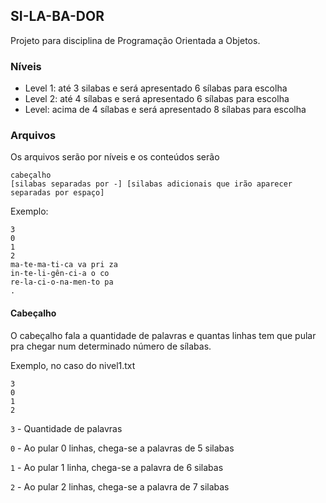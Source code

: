 ## SI-LA-BA-DOR
Projeto para disciplina de Programação Orientada a Objetos.

### Níveis
- Level 1: até 3 silabas e será apresentado 6 sílabas para escolha
- Level 2: até 4 sílabas e será apresentado 6 sílabas para escolha
- Level: acima de 4 sílabas e será apresentado 8 sílabas para escolha

### Arquivos
Os arquivos serão por níveis e os conteúdos serão

```
cabeçalho
[silabas separadas por -] [silabas adicionais que irão aparecer separadas por espaço]
```

Exemplo: 
```
3
0
1
2
ma-te-ma-ti-ca va pri za
in-te-li-gên-ci-a o co
re-la-ci-o-na-men-to pa
.
```

#### Cabeçalho
O cabeçalho fala a quantidade de palavras e quantas linhas tem que pular pra chegar num determinado número de sílabas.

Exemplo, no caso do nivel1.txt
```
3
0
1
2
```

`3` - Quantidade de palavras

`0` - Ao pular 0 linhas, chega-se a palavras de 5 silabas

`1` - Ao pular 1 linha, chega-se a palavra de 6 silabas

`2` - Ao pular 2 linhas, chega-se a palavra de 7 silabas

